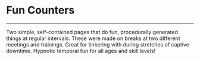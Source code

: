 # Fun Counters
___

Two simple, self-contained pages that do fun, procedurally generated things at regular intervals. These were made on breaks at two different meetings and trainings. Great for tinkering with during stretches of captive downtime. Hypnotic temporal fun for all ages and skill levels!